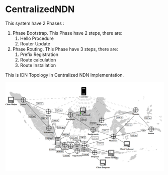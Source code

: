# CentralizedNDN

This system have 2 Phases :
1. Phase Bootstrap.
   This Phase have 2 steps, there are:
   1. Hello Procedure
   2. Router Update
2. Phase Routing.
   This Phase have 3 steps, there are:
   1. Prefix Registration
   2. Route calculation
   3. Route Installation

This is IDN Topology in Centralized NDN Implementation.

![alt text](https://github.com/ilmiauliaassyifa/CentralizedNDN/blob/main/cent%20idn.png?raw=true)




